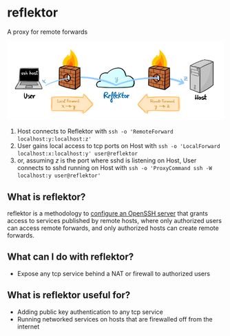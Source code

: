 reflektor
=========

A proxy for remote forwards

![reflektor overview](docs/overview.png)

1. Host connects to Reflektor with `ssh -o 'RemoteForward
   localhost:y:localhost:z'`
2. User gains local access to tcp ports on Host with `ssh -o 'LocalForward
   localhost:x:localhost:y' user@reflektor`
3. or, assuming _z_ is the port where sshd is listening on Host, User connects
   to sshd running on Host with `ssh -o 'ProxyCommand ssh -W localhost:y
   user@reflektor'`


What is reflektor?
------------------

reflektor is a methodology to [configure an OpenSSH
server](docs/server_config.md) that grants access to services published by
remote hosts, where only authorized users can access remote forwards, and only
authorized hosts can create remote forwards.

What can I do with reflektor?
-----------------------------

* Expose any tcp service behind a NAT or firewall to authorized users

What is reflektor useful for?
-----------------------------

* Adding public key authentication to any tcp service
* Running networked services on hosts that are firewalled off from the internet
